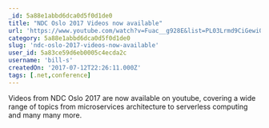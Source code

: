 ```yaml
---
_id: 5a88e1abbd6dca0d5f0d1de0
title: "NDC Oslo 2017 Videos now available"
url: 'https://www.youtube.com/watch?v=Fuac__g928E&list=PL03Lrmd9CiGewi0lbnahxEpisoP5WZocX'
category: 5a88e1abbd6dca0d5f0d1de0
slug: 'ndc-oslo-2017-videos-now-available'
user_id: 5a83ce59d6eb0005c4ecda2c
username: 'bill-s'
createdOn: '2017-07-12T22:26:11.000Z'
tags: [.net,conference]
---
```


Videos from NDC Oslo 2017 are now available on youtube, covering a wide range of topics from microservices architecture to serverless computing and many many more.
